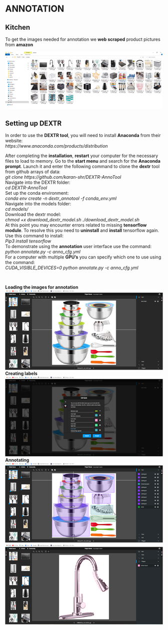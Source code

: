 <h1>ANNOTATION</h1>
<h2>Kitchen</h2>
<p>To get the images needed for annotation we <b>web scraped</b> product pictures from <b>amazon</b></p>
<img src="https://github.com/EdwardMoenga/image_annotation/blob/main/img/kitchen.png">

<h2>Setting up DEXTR</h2>
<p>In order to use the <b>DEXTR tool</b>, you will need to install <b>Anaconda</b> from their website: 
<br><i>https://www.anaconda.com/products/distribution</i></p>
<p>After completing the <b>installation</b>, <b>restart</b> your computer for the necessary files to load to memory.
Go to the <b>start menu</b> and search for the <b>Anaconda prompt</b>. Launch it and enter the following command to clone the <b>dextr</b> tool from github arrays of data:
<br><i>git clone https://github.com/karan-shr/DEXTR-AnnoTool</i>
<br>Navigate into the DEXTR folder:
<br><i>cd DEXTR-AnnoTool</i>
<br>Set up the conda environment:
<br><i>conda env create -n dextr_annotool -f conda_env.yml</i>
<br>Navigate into the models folder:
<br><i>cd models/</i>
<br>Download the dextr model:
<br><i>chmod +x download_dextr_model.sh
./download_dextr_model.sh
</i>
<br>At this point you may encounter errors related to missing <b>tensorflow module</b>. To resolve this you need to <b>uninstall</b> and <b>install</b> tensorflow again. Use this command to install:
<br><i>Pip3 install tensorflow</i>
<br>To demonstrate using the <b>annotation</b> user interface use the command:
<br><i>python annotate.py -c anno_cfg.yml</i>
<br>For a computer with multiple <b>GPU’s</b> you can specify which one to use using the command:
<br><i>CUDA_VISIBLE_DEVICES=0 python annotate.py -c anno_cfg.yml</i></p><br>

<b>Loading the images for annotation</b><br>
	<img src="https://github.com/EdwardMoenga/image_annotation/blob/main/img/ann1.png"><br>
<b>Creating labels</b><br>
	<img src="https://github.com/EdwardMoenga/image_annotation/blob/main/img/ann2.png"><br>
<b>Annotating</b><br>
	<img src="https://github.com/EdwardMoenga/image_annotation/blob/main/img/ann3.png"><br>
	<img src="https://github.com/EdwardMoenga/image_annotation/blob/main/img/ann4.png"><br>
